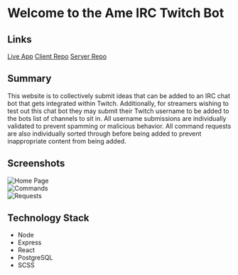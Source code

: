 # Welcome to the Ame IRC Twitch Bot

## Links
[Live App](https://ame-chat-bot.vercel.app/)
[Client Repo](https://github.com/JBranski/irc-chat-bot/)
[Server Repo](https://github.com/JBranski/amebot-server/)

## Summary
This website is to collectively submit ideas that can be added to an IRC chat bot that gets integrated within Twitch. Additionally, for streamers wishing to test out this chat bot they may submit their Twitch username to be added to the bots list of channels to sit in. All username submissions are individually validated to prevent spamming or malicious behavior. All command requests are also individually sorted through before being added to prevent inappropriate content from being added.

## Screenshots

![Home Page](https://cdn.discordapp.com/attachments/571912730844332052/815598164514046012/unknown.png)  
![Commands](https://cdn.discordapp.com/attachments/571912730844332052/815598316800180285/unknown.png)  
![Requests](https://cdn.discordapp.com/attachments/571912730844332052/815598574104608768/unknown.png)

## Technology Stack
* Node
* Express
* React
* PostgreSQL
* SCSS
